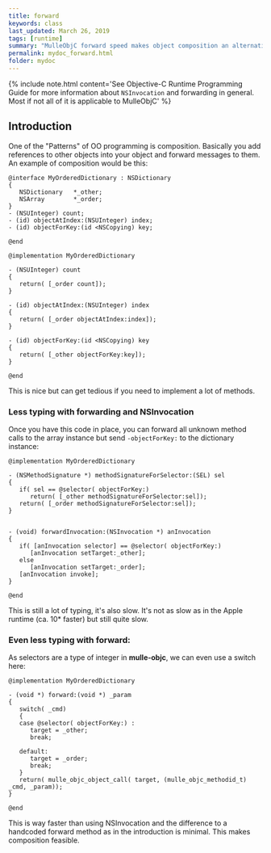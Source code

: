```yaml
---
title: forward
keywords: class
last_updated: March 26, 2019
tags: [runtime]
summary: "MulleObjC forward speed makes object composition an alternative"
permalink: mydoc_forward.html
folder: mydoc
---
```


{% include note.html content='See Objective-C Runtime Programming Guide for more information about `NSInvocation` and forwarding in general. Most if not all of it is applicable to MulleObjC' %}

## Introduction

One of the "Patterns" of OO programming is composition. Basically you add
references  to other objects into your object and forward messages to them.
An example of composition would be this:

```
@interface MyOrderedDictionary : NSDictionary
{
   NSDictionary   *_other;
   NSArray        *_order;
}
- (NSUInteger) count;
- (id) objectAtIndex:(NSUInteger) index;
- (id) objectForKey:(id <NSCopying) key;

@end
```

```
@implementation MyOrderedDictionary

- (NSUInteger) count
{
   return( [_order count]);
}

- (id) objectAtIndex:(NSUInteger) index
{
   return( [_order objectAtIndex:index]);
}

- (id) objectForKey:(id <NSCopying) key
{
   return( [_other objectForKey:key]);
}

@end
```

This is nice but can get tedious if you need to implement a lot of methods.

### Less typing with forwarding and NSInvocation

Once you have this code in place, you can forward all unknown method calls to
the array instance but send  `-objectForKey:` to the dictionary instance:

```
@implementation MyOrderedDictionary

- (NSMethodSignature *) methodSignatureForSelector:(SEL) sel
{
   if( sel == @selector( objectForKey:)
      return( [_other methodSignatureForSelector:sel]);
   return( [_order methodSignatureForSelector:sel]);
}


- (void) forwardInvocation:(NSInvocation *) anInvocation
{
   if( [anInvocation selector] == @selector( objectForKey:)
      [anInvocation setTarget:_other];
   else
      [anInvocation setTarget:_order];
   [anInvocation invoke];
}

@end
```

This is still a lot of typing, it's also slow. It's not as slow as in the Apple runtime (ca. 10* faster) but
still quite slow.

### Even less typing with forward:

As selectors are a type of integer in **mulle-objc**, we can even use a switch here:

```
@implementation MyOrderedDictionary

- (void *) forward:(void *) _param
{
   switch( _cmd)
   {
   case @selector( objectForKey:) :
      target = _other;
      break;

   default:
      target = _order;
      break;
   }
   return( mulle_objc_object_call( target, (mulle_objc_methodid_t) _cmd, _param));
}

@end
```

This is way faster than using NSInvocation and the difference to a handcoded forward method
as in the introduction is minimal. This makes composition feasible.


